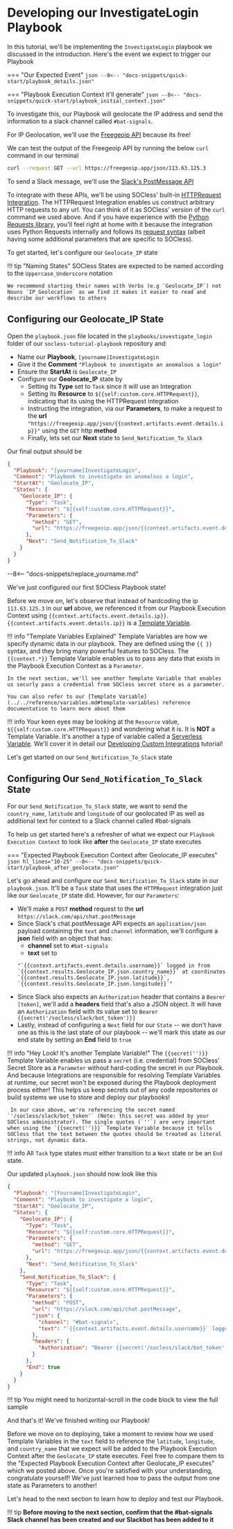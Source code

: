 # Developing our InvestigateLogin Playbook
In this tutorial, we'll be implementing the `InvestigateLogin` playbook we discussed in the introduction. Here's the event we expect to trigger our Playbook

=== "Our Expected Event"
    ```json
    --8<-- "docs-snippets/quick-start/playbook_details.json"
    ```

=== "Playbook Execution Context it'll generate"
    ```json
    --8<-- "docs-snippets/quick-start/playbook_initial_context.json"
    ```



To investigate this, our Playbook will geolocate the IP address and send the information to a slack channel called `#bat-signals`.


For IP Geolocation, we'll use the [Freegeoip API](https://freegeoip.app) because its free!

We can test the output of the Freegeoip API by running the below `curl` command in our terminal

```bash
curl --request GET --url https://freegeoip.app/json/113.63.125.3
```

To send a Slack message, we'll use the [Slack's PostMessage API](https://api.slack.com/methods/chat.postMessage)

To integrate with these APIs, we'll be using SOCless' built-in [HTTPRequest Integration](../../reference/builtin-integrations/http_request.md). The HTTPRequest Integration enables us construct arbitrary HTTP requests to any url. You can think of it as SOCless' version of the `curl` command we used above. And if you have experience with the [Python Requests library](https://docs.python-requests.org/en/master/), you'll feel right at home with it because the integration uses Python Requests internally and follows its [request syntax](https://docs.python-requests.org/en/latest/api/#requests.request) (albeit having some additional parameters that are specific to SOCless).

To get started, let's configure our `Geolocate_IP` state

!!! tip "Naming States"
    SOCless States are expected to be named according to the `Uppercase_Underscore` notation

    We recommend starting their names with Verbs (e.g `Geolocate_IP`) not Nouns `IP_Geolocation` as we find it makes it easier to read and describe our workflows to others

## Configuring our Geolocate_IP State

Open the `playbook.json` file located in the `playbooks/investigate_login` folder of our `socless-tutorial-playbook` repository and:

* Name our **Playbook**, `[yourname]InvestigateLogin`
* Give it the **Comment** `"Playbook to investigate an anomalous a login"`
* Ensure the **StartAt** is `Geolocate_IP`
* Configure our **Geolocate_IP** state by
    * Setting its **Type** set to `Task` since it will use an Integration
    * Setting its **Resource** to `${{self:custom.core.HTTPRequest}}`, indicating that its using the HTTPRequest integration
    * Instructing the integration, via our **Parameters**, to make a request to the **url** `"https://freegeoip.app/json/{{context.artifacts.event.details.ip}}"` using the `GET` http **method**
    * Finally, lets set our **Next** state to `Send_Notification_To_Slack`

Our final output should be

```json hl_lines="2 11"
{
  "Playbook": "[yourname]InvestigateLogin",
  "Comment": "Playbook to investigate an anomalous a login",
  "StartAt": "Geolocate_IP",
  "States": {
    "Geolocate_IP": {
      "Type": "Task",
      "Resource": "${{self:custom.core.HTTPRequest}}",
      "Parameters": {
        "method": "GET",
        "url": "https://freegeoip.app/json/{{context.artifacts.event.details.ip}}"
      },
      "Next": "Send_Notification_To_Slack"
    }
  }
}
```

--8<-- "docs-snippets/replace_yourname.md"

We've just configured our first SOCless Playbook state!

Before we move on, let's observe that instead of hardcoding the ip `113.63.125.3` in our **url** above, we referenced it from our Playbook Execution Context using `{{context.artifacts.event.details.ip}}`. `{{context.artifacts.event.details.ip}}` is a [Template Variable](../../reference/variables.md#template-variables).


!!! info "Template Variables Explained"
    Template Variables are how we specify dynamic data in our playbook. They are defined using the `{{ }}` syntax, and they bring many powerful features to SOCless. The `{{context.*}}` Template Variable enables us to pass any data that exists in the Playbook Execution Context as a `Parameter`.

    In the next section, we'll see another Template Variable that enables us securly pass a credential from SOCless secret store as a parameter.

    You can also refer to our [Template Variable](../../reference/variables.md#template-variables) reference documentation to learn more about them


!!! info
    Your keen eyes may be looking at the `Resource` value, `${{self:custom.core.HTTPRequest}}` and wondering what it is. It is **NOT** a Template Variable. It's another a type of variable called a [Serverless Variable](../../reference/variables.md#serverless-variables). We'll cover it in detail our [Developing Custom Integrations](../writing-custom-integrations/introduction.md) tutorial!

Let's get started on our `Send_Notification_To_Slack` state

## Configuring Our `Send_Notification_To_Slack` State

For our `Send_Notification_To_Slack` state, we want to send the `country_name`, `latitude` and `longitude` of our geolocated IP as well as additional text for context to a Slack channel called #bat-signals

To help us get started here's a refresher of what we expect our `Playbook Execution Context` to look like **after** the `Geolocate_IP` state executes

=== "Expected Playbook Execution Context after Geolocate_IP executes"
    ```json hl_lines="10-25"
    --8<-- "docs-snippets/quick-start/playbook_after_geolocate.json"
    ```

Let's go ahead and configure our `Send_Notification_To_Slack` state in our `playbook.json`. It'll be a `Task` state that uses the `HTTPRequest` integration just like our `Geolocate_IP` state did. However, for our `Parameters`:

* We'll make a `POST` **method** request to the **url** `https://slack.com/api/chat.postMessage`
* Since Slack's chat.postMessage API expects an `application/json` payload containing the `text` and `channel` information, we'll configure a **json** field with an object that has:
    * **channel** set to `#bat-signals`
    * **text** set to
    ```
    "`{{context.artifacts.event.details.username}}` logged in from `{{context.results.Geolocate_IP.json.country_name}}` at coordinates `{{context.results.Geolocate_IP.json.latitude}}`, `{{context.results.Geolocate_IP.json.longitude}}`"
    ```
* Since Slack also expects an `Authorization` header that contains a `Bearer [token]`, we'll add a **headers** field that's also a JSON object. It will have an `Authorization` field with its value set to `Bearer {{secret('/socless/slack/bot_token')}}`
* Lastly, instead of configuring a `Next` field for our `State` -- we don't have one as this is the last state of our playbook -- we'll mark this state as our end state by setting an **End** field to `true`

!!! info "Hey Look! It's another Template Variable!"
    The `{{secret('')}}` Template Variable enables us pass a `secret` (i.e. credential) from SOCless' Secret Store as a `Parameter` without hard-coding the secret in our Playbook. And because Integrations are responsible for resolving Template Variables at runtime, our secret won't be exposed during the Playbook deployment process either! This helps us keep secrets out of any code repositories or build systems we use to store and deploy our playbooks!

     In our case above, we're referencing the secret named `'/socless/slack/bot_token'` (Note: this secret was added by your SOCless administrator). The single quotes (`''`) are very important when using the `{{secret('')}}` Template Variable because it tells SOCless that the text between the quotes should be treated as literal strings, not dynamic data.


!!! info
    All `Task` type states must either transition to a `Next` state or be an `End` state.


Our updated `playbook.json` should now look like this

```json hl_lines="14-30"
{
  "Playbook": "[Yourname]InvestigateLogin",
  "Comment": "Playbook to investigate a login",
  "StartAt": "Geolocate_IP",
  "States": {
    "Geolocate_IP": {
      "Type": "Task",
      "Resource": "${{self:custom.core.HTTPRequest}}",
      "Parameters": {
        "method": "GET",
        "url": "https://freegeoip.app/json/{{context.artifacts.event.details.ip}}"
      },
      "Next": "Send_Notification_To_Slack"
    },
    "Send_Notification_To_Slack": {
      "Type": "Task",
      "Resource": "${{self:custom.core.HTTPRequest}}",
      "Parameters": {
        "method": "POST",
        "url": "https://slack.com/api/chat.postMessage",
        "json": {
          "channel": "#bat-signals",
          "text": "`{{context.artifacts.event.details.username}}` logged in from `{{context.results.Geolocate_IP.json.country_name}}` at coordinates `{{context.results.Geolocate_IP.json.latitude}}`, `{{context.results.Geolocate_IP.json.longitude}}`"
        },
        "headers": {
          "Authorization": "Bearer {{secret('/socless/slack/bot_token')}}"
        }
      },
      "End": true
    }
  }
}
```

!!! tip
    You might need to horizontal-scroll in the code block to view the full sample


And that's it! We've finished writing our Playbook!

Before we move on to deploying, take a moment to review how we used Template Variables in the `text` field to reference the `latitude`, `longitude`, and `country_name` that we expect will be added to the Playbook Execution Context after the `Geolocate_IP` state executes. Feel free to compare them to the "Expected Playbook Execution Context after Geolocate_IP executes" which we posted above. Once you're satisfied with your understanding, congratulate yourself! We've just learned how to pass the output from one state as Parameters to another!


Let's head to the next section to learn how to deploy and test our Playbook.


!!! tip
    **Before moving to the next section, confirm that the #bat-signals Slack channel has been created and our Slackbot has been added to it**
